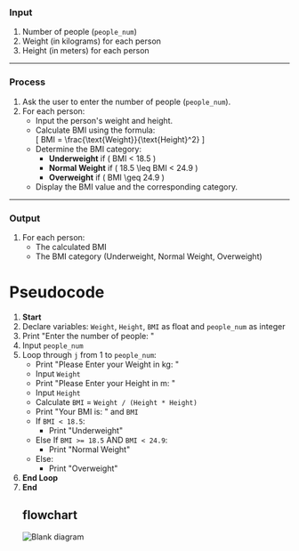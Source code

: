 

### **Input**
1. Number of people (`people_num`)
2. Weight (in kilograms) for each person
3. Height (in meters) for each person

---

### **Process**
1. Ask the user to enter the number of people (`people_num`).
2. For each person:
   - Input the person's weight and height.
   - Calculate BMI using the formula:  
     \[
     BMI = \frac{\text{Weight}}{\text{Height}^2}
     \]
   - Determine the BMI category:
     - **Underweight** if \( BMI < 18.5 \)
     - **Normal Weight** if \( 18.5 \leq BMI < 24.9 \)
     - **Overweight** if \( BMI \geq 24.9 \)
   - Display the BMI value and the corresponding category.

---

### **Output**
1. For each person:
   - The calculated BMI
   - The BMI category (Underweight, Normal Weight, Overweight)
# Pseudocode

1. **Start**  
2. Declare variables: `Weight`, `Height`, `BMI` as float and `people_num` as integer  
3. Print "Enter the number of people: "  
4. Input `people_num`  
5. Loop through `j` from 1 to `people_num`:
   - Print "Please Enter your Weight in kg: "  
   - Input `Weight`  
   - Print "Please Enter your Height in m: "  
   - Input `Height`  
   - Calculate `BMI` = `Weight / (Height * Height)`  
   - Print "Your BMI is: " and `BMI`  
   - If `BMI < 18.5`:
     - Print "Underweight"  
   - Else If `BMI >= 18.5` AND `BMI < 24.9`:
     - Print "Normal Weight"  
   - Else:
     - Print "Overweight"  
6. **End Loop**  
7. **End**
   ## flowchart
   ![Blank diagram](https://github.com/user-attachments/assets/7f518315-133d-4f5b-8622-f8191f73e29e)

   
